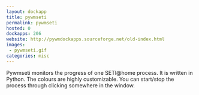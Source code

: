 ```yaml
---
layout: dockapp
title: pywmseti
permalink: pywmseti
hosted: 0
dockapps: 206
website: http://pywmdockapps.sourceforge.net/old-index.html
images:
 - pywmseti.gif
categories: misc
---
```

Pywmseti monitors the progress of one SETI@home process. It is written in
Python. The colours are highly customizable. You can start/stop the process
through clicking somewhere in the window.
